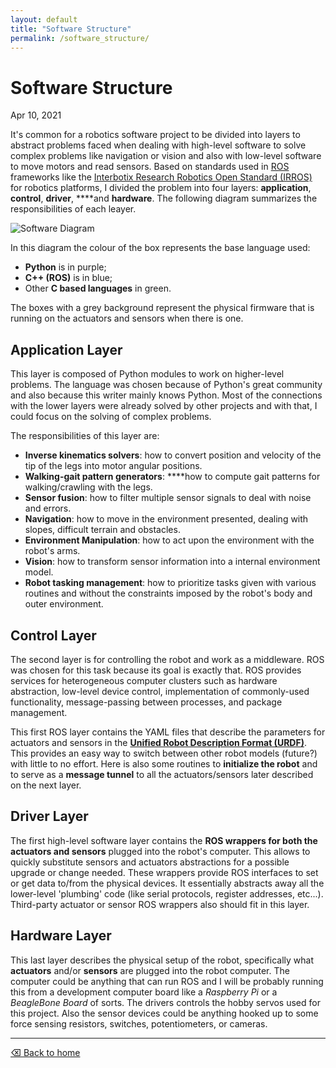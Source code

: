```yaml
---
layout: default
title: "Software Structure"
permalink: /software_structure/
---
```


# Software Structure

Apr 10, 2021 

It's common for a robotics software project to be divided into layers to abstract problems faced when dealing with high-level software to solve complex problems like navigation or vision and also with low-level software to move motors and read sensors. Based on standards used in [ROS](https://www.ros.org/) frameworks like the [Interbotix Research Robotics Open Standard (IRROS)](https://github.com/Interbotix/interbotix_ros_core) for robotics platforms, I divided the problem into four layers: **application**, **control**, **driver**, ****and **hardware**. The following diagram summarizes the responsibilities of each leayer.

![Software Diagram](https://raw.githubusercontent.com/gabriel-rreis/shelob-robot/main/docs/software_structure.png)

In this diagram the colour of the box represents the base language used:

- **Python** is in purple;
- **C++ (ROS)** is in blue;
- Other **C based languages** in green.

The boxes with a grey background represent the physical firmware that is running on the actuators and sensors when there is one.

## Application Layer

This layer is composed of Python modules to work on higher-level problems. The language was chosen because of Python's great community and also because this writer mainly knows Python. Most of the connections with the lower layers were already solved by other projects and with that, I could focus on the solving of complex problems.

The responsibilities of this layer are:

- **Inverse kinematics solvers**: how to convert position and velocity of the tip of the legs into motor angular positions.
- **Walking-gait pattern generators**: ****how to compute gait patterns for walking/crawling with the legs.
- **Sensor fusion**: how to filter multiple sensor signals to deal with noise and errors.
- **Navigation**: how to move in the environment presented, dealing with slopes, difficult terrain and obstacles.
- **Environment Manipulation**: how to act upon the environment with the robot's arms.
- **Vision**: how to transform sensor information into a internal environment model.
- **Robot tasking management**: how to prioritize tasks given with various routines and without the constraints imposed by the robot's body and outer environment.

## Control Layer

The second layer is for controlling the robot and work as a middleware. ROS was chosen for this task because its goal is exactly that. ROS provides services for heterogeneous computer clusters such as hardware abstraction, low-level device control, implementation of commonly-used functionality, message-passing between processes, and package management.

This first ROS layer contains the YAML files that describe the parameters for actuators and sensors in the **[Unified Robot Description Format (URDF)](http://wiki.ros.org/urdf)**. This provides an easy way to switch between other robot models (future?) with little to no effort. Here is also some routines to **initialize the robot** and to serve as a **message tunnel** to all the actuators/sensors later described on the next layer.

## Driver Layer

The first high-level software layer contains the **ROS wrappers for both the actuators and sensors** plugged into the robot's computer. This allows to quickly substitute sensors and actuators abstractions for a possible upgrade or change needed. These wrappers provide ROS interfaces to set or get data to/from the physical devices. It essentially abstracts away all the lower-level 'plumbing' code (like serial protocols, register addresses, etc...). Third-party actuator or sensor ROS wrappers also should fit in this layer.

## Hardware Layer

This last layer describes the physical setup of the robot, specifically what **actuators** and/or **sensors** are plugged into the robot computer. The computer could be anything that can run ROS and I will be probably running this from a development computer board like a *Raspberry Pi* or a *BeagleBone* *Board* of sorts. The drivers controls the hobby servos used for this project. Also the sensor devices could be anything hooked up to some force sensing resistors, switches, potentiometers, or cameras.

* * *

[⌫ Back to home](./)